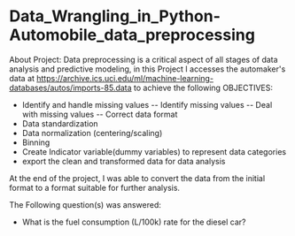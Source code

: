 # Data_Wrangling_in_Python-Automobile_data_preprocessing

About Project: Data preprocessing is a critical aspect of all stages of data analysis and predictive modeling, in this Project I accesses the automaker's data at https://archive.ics.uci.edu/ml/machine-learning-databases/autos/imports-85.data to achieve the following OBJECTIVES:
- Identify and handle missing values
-- Identify missing values
-- Deal with missing values
-- Correct data format
- Data standardization
- Data normalization (centering/scaling)
- Binning
- Create Indicator variable(dummy variables) to represent data categories
- export the clean and transformed data for data analysis

At the end of the project, I was able to convert the data from the initial format to a format suitable for further analysis.

The Following question(s) was answered: 
- What is the fuel consumption (L/100k) rate for the diesel car?
